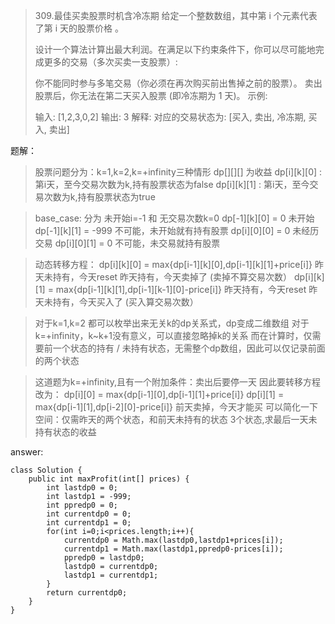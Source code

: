 > 309.最佳买卖股票时机含冷冻期
> 给定一个整数数组，其中第 i 个元素代表了第 i 天的股票价格 。​
> 
> 设计一个算法计算出最大利润。在满足以下约束条件下，你可以尽可能地完成更多的交易（多次买卖一支股票）:
> 
> 你不能同时参与多笔交易（你必须在再次购买前出售掉之前的股票）。
> 卖出股票后，你无法在第二天买入股票 (即冷冻期为 1 天)。
> 示例:
> 
> 输入: [1,2,3,0,2]
> 输出: 3 
> 解释: 对应的交易状态为: [买入, 卖出, 冷冻期, 买入, 卖出]



题解：

>股票问题分为：k=1,k=2,k=+infinity三种情形
>dp[][][] 为收益
>dp[i][k][0] : 第i天，至今交易次数为k,持有股票状态为false
>dp[i][k][1] : 第i天，至今交易次数为k,持有股票状态为true

>base_case: 分为 未开始i=-1 和 无交易次数k=0
>dp[-1][k][0] = 0 未开始
>dp[-1][k][1] = -999 不可能，未开始就有持有股票
>dp[i][0][0] = 0 未经历交易
>dp[i][0][1] = 0 不可能，未交易就持有股票

>动态转移方程：
>dp[i][k][0] = max{dp[i-1][k][0],dp[i-1][k][1]+price[i]}
>           昨天未持有，今天reset    昨天持有，今天卖掉了 (卖掉不算交易次数）
>dp[i][k][1] = max{dp[i-1][k][1],dp[i-1][k-1][0]-price[i]}
>           昨天持有，今天reset    昨天未持有，今天买入了 (买入算交易次数）

>对于k=1,k=2 都可以枚举出来无关k的dp关系式，dp变成二维数组
>对于k=+infinity，k~k+1没有意义，可以直接忽略掉k的关系
>而在计算时，仅需要前一个状态的持有 / 未持有状态，无需整个dp数组，因此可以仅记录前面的两个状态



>这道题为k=+infinity,且有一个附加条件：卖出后要停一天
>因此要转移方程改为：
>dp[i][0] = max{dp[i-1][0],dp[i-1][1]+price[i]}
>dp[i][1] = max{dp[i-1][1],dp[i-2][0]-price[i]}
>                          前天卖掉，今天才能买
>可以简化一下空间：仅需昨天的两个状态，和前天未持有的状态 3个状态,求最后一天未持有状态的收益


answer:

    class Solution {
        public int maxProfit(int[] prices) {
            int lastdp0 = 0;
            int lastdp1 = -999;
            int ppredp0 = 0;
            int currentdp0 = 0;
            int currentdp1 = 0;
            for(int i=0;i<prices.length;i++){
                currentdp0 = Math.max(lastdp0,lastdp1+prices[i]);
                currentdp1 = Math.max(lastdp1,ppredp0-prices[i]);
                ppredp0 = lastdp0;
                lastdp0 = currentdp0;
                lastdp1 = currentdp1;
            }
            return currentdp0;
        }
    }
